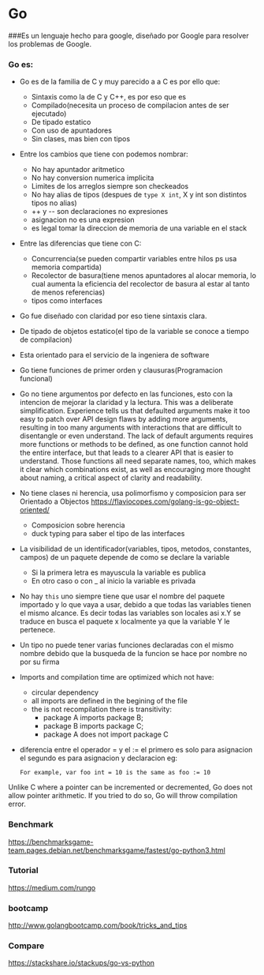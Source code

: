 # Go

###Es un lenguaje hecho para google, diseñado por Google para resolver los problemas de Google.


### Go es:
* Go es de la familia de C y muy parecido a a C es por ello que:
	* Sintaxis como la de C y C++, es por eso que es
	* Compilado(necesita un proceso de compilacion antes de ser ejecutado)
	* De tipado estatico
	* Con uso de apuntadores
	* Sin clases, mas bien con tipos
* Entre los cambios que tiene con podemos nombrar:
	* No hay apuntador aritmetico
	* No hay conversion numerica implicita
	* Limites de los arreglos siempre son checkeados
	* No hay alias de tipos (despues de `type X int`, X y int son distintos tipos no alias)
	* ++ y -- son declaraciones no expresiones
	* asignacion no es una expresion
	* es legal tomar la direccion de memoria de una variable en el stack
* Entre las diferencias que tiene con C:
	* Concurrencia(se pueden compartir variables entre hilos ps usa memoria compartida)
	* Recolector de basura(tiene menos apuntadores al alocar memoria, lo cual aumenta la eficiencia del recolector de basura al estar al tanto de menos referencias)
	* tipos como interfaces
* Go fue diseñado con claridad por eso tiene sintaxis clara.
* De tipado de objetos estatico(el tipo de la variable se conoce a tiempo de compilacion)
* Esta orientado para el servicio de la  ingeniera de software
* Go tiene funciones de primer orden y clausuras(Programacion funcional)
* Go no tiene argumentos por defecto en las funciones, esto con la intencion de mejorar la claridad y la lectura.
This was a deliberate simplification. Experience tells us that defaulted arguments make it too easy to patch over API design flaws by adding more arguments, resulting in too many arguments with interactions that are difficult to disentangle or even understand. The lack of default arguments requires more functions or methods to be defined, as one function cannot hold the entire interface, but that leads to a clearer API that is easier to understand. Those functions all need separate names, too, which makes it clear which combinations exist, as well as encouraging more thought about naming, a critical aspect of clarity and readability.
* No tiene clases ni herencia, usa polimorfismo y composicion para ser Orientado a Objectos https://flaviocopes.com/golang-is-go-object-oriented/
	* Composicion sobre herencia
	* duck typing para saber el tipo de las interfaces
* La visibilidad de un identificador(variables, tipos, metodos, constantes, campos) de un paquete depende de como se declare la variable
	* Si la primera letra es mayuscula la variable es publica
	* En otro caso o con _ al inicio la variable es privada
* No hay `this` uno siempre tiene que usar el nombre del paquete importado y lo que vaya a usar, debido a que todas las variables tienen el mismo alcance. Es decir todas las variables son locales asi x.Y se traduce en busca el paquete x localmente ya que la variable Y le pertenece.
* Un tipo no puede tener varias funciones declaradas con el mismo nombre debido que la busqueda de la funcion se hace por nombre no por su firma
* Imports and compilation time are optimized which not have:
	* circular dependency
	* all imports are defined in the begining of the file
	* the is not recompilation there is transitivity:
		* package A imports package B;
		* package B imports package C;
		* package A does not import package C
* diferencia entre el operador = y el := el primero es solo para asignacion el segundo es para asignacion y declaracion eg: 

	`For example, var foo int = 10 is the same as foo := 10`

Unlike C where a pointer can be incremented or decremented, Go does not allow pointer arithmetic. If you tried to do so, Go will throw compilation error.

### Benchmark
https://benchmarksgame-team.pages.debian.net/benchmarksgame/fastest/go-python3.html

### Tutorial
https://medium.com/rungo


### bootcamp
http://www.golangbootcamp.com/book/tricks_and_tips


### Compare
https://stackshare.io/stackups/go-vs-python